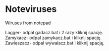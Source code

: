 # Noteviruses
Wiruses from notepad


Lagger- odpal gadacz.bat i 2 razy kliknij spację. <br />
Zamykacz- odpal zamykacz.bat i kliknij spację.<br />
Zawieszacz- odpal wywalacz.bat i kliknij spację.<br />

